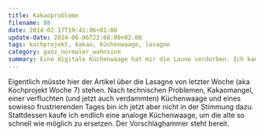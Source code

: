 ```yaml
---
title: Kakaoprobleme
filename: 88
date: 2014-02-17T19:41:06+01:00
update-date: 2024-06-06T22:08:00+02:00
tags: kochprojekt, kakao, küchenwaage, lasagne
category: ganz_normaler_wahnsinn
summary: Eine digitale Küchenwaage hat mir die Laune verdorben. Ich kaufe mir eine analoge Küchenwaage.
---
```


Eigentlich müsste hier der Artikel über die Lasagne von letzter Woche (aka Kochprojekt Woche 7) stehen. Nach technischen Problemen, Kakaomangel, einer verfluchten (und jetzt auch verdammten) Küchenwaage und eines sowieso frustrierenden Tages bin ich jetzt aber nicht in der Stimmung dazu. Stattdessen kaufe ich endlich eine analoge Küchenwaage, um die alte so schnell wie möglich zu ersetzen. Der Vorschlaghammer steht bereit.
